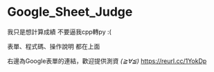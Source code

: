 # Google_Sheet_Judge
我只是想計算成績
不要逼我cpp轉py :(

表單、程式碼、操作說明 都在上面

右邊為Google表單的連結，歡迎提供測資 *(≧∀≦)* https://reurl.cc/1YokDp

